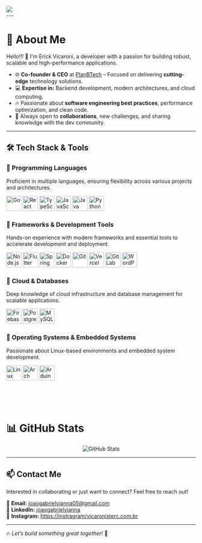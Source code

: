 <img src="https://user-images.githubusercontent.com/52347812/137624699-ce6bb7ee-eb84-46f1-ac69-c4b78b22db90.png" style="display: block; margin: 0 auto;">
--- 
  
# 🚀 About Me  
Hello!!! 👋 I'm Erick Vicaroni, a developer with a passion for building robust, scalable and high-performance applications.

- 🌐 **Co-founder & CEO** at [PlanBTech](https://planbtech.com.br) – Focused on delivering **cutting-edge** technology solutions.  
- 💻 **Expertise in:** Backend development, modern architectures, and cloud computing.  
- 🔥 Passionate about **software engineering best practices**, performance optimization, and clean code.  
- 🤝 Always open to **collaborations**, new challenges, and sharing knowledge with the dev community.  

---

## 🛠️ Tech Stack & Tools  

### 🚀 Programming Languages  
Proficient in multiple languages, ensuring flexibility across various projects and architectures.  
<p>
    <img src="https://cdn.jsdelivr.net/gh/devicons/devicon@latest/icons/go/go-original-wordmark.svg" height="40" alt="Go" />
    <img src="https://cdn.jsdelivr.net/gh/devicons/devicon@latest/icons/react/react-original.svg" height="40" alt="React" />
    <img src="https://cdn.jsdelivr.net/gh/devicons/devicon@latest/icons/typescript/typescript-original.svg" height="40" alt="TypeScript" />
    <img src="https://cdn.jsdelivr.net/gh/devicons/devicon@latest/icons/javascript/javascript-original.svg" height="40" alt="JavaScript" />
    <img src="https://cdn.jsdelivr.net/gh/devicons/devicon@latest/icons/java/java-original.svg" height="40" alt="Java" />
    <img src="https://cdn.jsdelivr.net/gh/devicons/devicon@latest/icons/python/python-original.svg" height="40" alt="Python" />
</p>

### 🚀 Frameworks & Development Tools  
Hands-on experience with modern frameworks and essential tools to accelerate development and deployment.  
<p>
    <img src="https://cdn.jsdelivr.net/gh/devicons/devicon@latest/icons/nodejs/nodejs-original.svg" height="40" alt="Node.js" />
    <img src="https://cdn.jsdelivr.net/gh/devicons/devicon@latest/icons/flutter/flutter-original.svg" height="40" alt="Flutter" />
    <img src="https://cdn.jsdelivr.net/gh/devicons/devicon@latest/icons/spring/spring-original.svg" height="40" alt="Spring" />
    <img src="https://cdn.jsdelivr.net/gh/devicons/devicon@latest/icons/docker/docker-original.svg" height="40" alt="Docker" />
    <img src="https://cdn.jsdelivr.net/gh/devicons/devicon@latest/icons/git/git-original.svg" height="40" alt="Git" />
    <img src="https://cdn.jsdelivr.net/gh/devicons/devicon@latest/icons/vercel/vercel-original.svg" height="40" alt="Vercel" />
    <img src="https://cdn.jsdelivr.net/gh/devicons/devicon@latest/icons/gitlab/gitlab-original.svg" height="40" alt="GitLab" />
    <img src="https://cdn.jsdelivr.net/gh/devicons/devicon@latest/icons/wordpress/wordpress-plain.svg" height="40" alt="WordPress" />
</p>

### 🚀 Cloud & Databases  
Deep knowledge of cloud infrastructure and database management for scalable applications.  
<p>
    <img src="https://cdn.jsdelivr.net/gh/devicons/devicon@latest/icons/firebase/firebase-original.svg" height="40" alt="Firebase" />
    <img src="https://cdn.jsdelivr.net/gh/devicons/devicon@latest/icons/postgresql/postgresql-original.svg" height="40" alt="PostgreSQL" />
    <img src="https://cdn.jsdelivr.net/gh/devicons/devicon@latest/icons/mysql/mysql-original.svg" height="40" alt="MySQL" />
</p>

### 🚀 Operating Systems & Embedded Systems  
Passionate about Linux-based environments and embedded system development.  
<p>
    <img src="https://cdn.jsdelivr.net/gh/devicons/devicon@latest/icons/linux/linux-original.svg" height="40" alt="Linux" />
    <img src="https://cdn.jsdelivr.net/gh/devicons/devicon@latest/icons/archlinux/archlinux-original.svg" height="40" alt="Arch Linux" />
    <img src="https://cdn.jsdelivr.net/gh/devicons/devicon@latest/icons/arduino/arduino-original.svg" height="40" alt="Arduino" />
</p>

</br>
</br>
</br>

# 📊 GitHub Stats  
<p align="center">
  <img src="https://github-readme-stats.vercel.app/api?username=joaogabrielvianna&show_icons=true&theme=radical" alt="GitHub Stats" />
</p>

---

## 📫 Contact Me  
Interested in collaborating or just want to connect? Feel free to reach out!  

📩 **Email:** [joaogabrielvianna05@gmail.com](mailto:erickvicaroni@gmail.com)  
💼 **LinkedIn:** [joaogabrielvianna](https://www.linkedin.com/in/erick-vicaroni-sterc-7630a51a1/)  
📌 **Instagram:** [https://instragram/vicaronisterc.com.br](https://instragram/vicaronisterc.com.br)

---

🔥 *Let’s build something great together!* 🚀  
